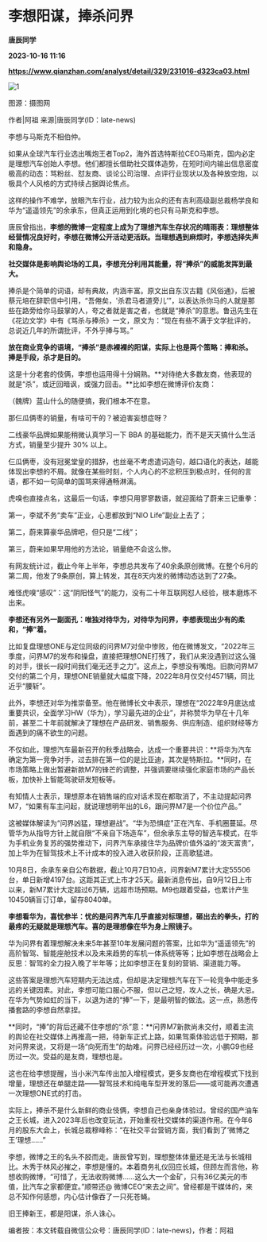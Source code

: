 # 李想阳谋，捧杀问界
**唐辰同学**

**2023-10-16 11:16**

**https://www.qianzhan.com/analyst/detail/329/231016-d323ca03.html**

![1](https://img3.qianzhan.com/news/202310/16/20231016-7e360afbf9709775_760x5000.jpg)

图源：摄图网

作者|阿祖 来源|唐辰同学(ID：late-news)

李想与马斯克不相伯仲。

如果从全球汽车行业选出嘴炮王者Top2，海外首选特斯拉CEO马斯克，国内必定是理想汽车创始人李想。他们都擅长借助社交媒体造势，在短时间内输出信息密度极高的动态：骂粉丝、怼友商、谈论公司治理、点评行业现状以及各种放空炮，以极具个人风格的方式持续占据舆论焦点。

这样的操作不难学，放眼汽车行业，战力较为出众的还有吉利高级副总裁杨学良和华为“遥遥领先”的余承东，但真正运用到化境的也只有马斯克和李想。

唐辰曾指出，**李想的微博一定程度上成为了理想汽车生存状况的晴雨表：理想整体经营情况良好时，李想在微博公开活动更活跃。当理想遇到麻烦时，李想选择失声和隐身。**

**社交媒体是影响舆论场的工具，李想充分利用其能量，将“捧杀”的威能发挥到最大。**

捧杀是个简单的词语，却有典故，内涵丰富。原文出自东汉古籍《风俗通》，后被蔡元培在辞职信中引用，“吾倦矣，'杀君马者道旁儿’”，以表达杀你马的人就是那些在路旁给你马鼓掌的人，夸之者就是害之者，也就是“捧杀”的意思。鲁迅先生在《花边文学》中有《骂杀与捧杀》一文，原文为：“现在有些不满于文学批评的，总说近几年的所谓批评，不外乎捧与骂。”

**放在商业竞争的语境，“捧杀”是赤裸裸的阳谋，实际上也是两个策略：捧和杀。捧是手段，杀才是目的。**

这是十分老套的伎俩，李想也运用得十分娴熟。**对待绝大多数友商，他表现的就是“杀”，或迂回暗讽，或强力回击。**比如李想在微博评价友商：

（魏牌）蓝山什么的随便搞，我们根本不在意。

那仨瓜俩枣的销量，有啥可干的？被迫害妄想症呀？

二线豪华品牌如果能稍微认真学习一下 BBA 的基础能力，而不是天天搞什么生活方式，销量至少提升 30% 以上。

仨瓜俩枣，没有冠冕堂皇的措辞，也丝毫不考虑遣词造句，越口语化的表达，越能体现出李想的不屑。就像在某些时刻，个人内心的不忿积压到极点时，任何的言语，都不如一句简单的国骂来得通畅淋漓。

虎嗅也直接点名，这最后一句话，李想只用寥寥数语，就迎面给了蔚来三记重拳：

第一，李斌不务“卖车”正业，心思都放到“NIO Life”副业上去了；

第二，蔚来算豪华品牌吧，但只是“二线”；

第三，蔚来如果早用他的方法论，销量绝不会这么惨。

有网友统计过，截止今年上半年，李想总共发布了40余条原创微博。在整个6月的第二周，他发了9条原创，算上转发，其在8天内发的微博动态达到了27条。

难怪虎嗅“感叹”：这“阴阳怪气”的能力，没有二十年互联网怼人经验，根本磨炼不出来。

**李想还有另外一副面孔：唯独对待华为，对待华为问界，李想表现出少有的柔和，“捧”着。**

比如复盘理想ONE与定位同级的问界M7对垒中惨败，他在微博发文，“2022年三季度，问界M7的发布和操盘，直接把理想ONE打残了，我们从来没遇到过这么强的对手，很长一段时间我们毫无还手之力”。这点上，李想没有嘴炮。旧款问界M7交付的第二个月，理想ONE销量就大幅度下降，2022年8月仅交付4571辆，同比近乎“腰斩”。

此外，李想还对华为推崇备至。他在微博长文中表示，理想在“2022年9月底达成重要共识，全面学习HW（华为），学习最先进的企业”，并称赞华为早在十几年前，甚至二十年前就解决了理想在产品研发、销售服务、供应制造、组织财经等方面遇到的痛不欲生的问题。

不仅如此，理想汽车最新召开的秋季战略会，达成一个重要共识：**将华为汽车确定为第一竞争对手，过去排在第一位的是比亚迪，其次是特斯拉。**同时，在市场策略上做出暂避新款M7的锋芒的调整，并强调要继续强化家庭市场的产品长板，加快补上智能驾驶研发短板等。

有知情人士表示，理想原本在销售端的应对话术现在都取消了，不主动提起问界M7，“如果有车主问起，就说理想明年出的L6，跟问界M7是一个价位产品。”

这被媒体解读为“问界凶猛，理想避战”。“华为恐惧症”正在汽车、手机圈蔓延。尽管华为从指导方针上就自限“不亲自下场造车”，但余承东主导的智选车模式，在华为手机业务复苏的强势推动下，问界汽车承接住华为品牌价值外溢的“泼天富贵”，加上华为在智驾技术上不计成本的投入进入收获阶段，正高歌猛进。

10月8日，余承东亲自公布数据，截止10月7日10点，问界新M7累计大定55506台，单日新增4197台。这距其正式上市才25天。最新消息传出，自9月12日上市以来，新M7累计大定超过6万辆，远超市场预期。M9也跟着受益，也累计产生10450辆盲订订单，留存8040单。

**李想看华为，喜忧参半：忧的是问界汽车几乎直接对标理想，砸出去的拳头，打的最疼的无疑就是理想汽车。喜的是理想像在华为身上照镜子。**

华为问界有着理想解决未来5年甚至10年发展问题的答案，比如华为“遥遥领先”的高阶智驾、智能座舱技术以及未来趋势的车机一体系统等等；比如李想在战略会上反思：智驾的全力投入晚了半年等；比如李想正在复刻的营销、渠道能力等。

这些答案是理想汽车短期内无法达成，但却是决定理想汽车在下一轮竞争中能走多远的关键因素。对此，李想可能口服心不服，但以己之短，攻人之长，确是大忌。在华为气势如虹的当下，以退为进的“捧”一下，是最明智的做法。这一点，熟悉传播套路的李想自然拿捏。

**同时，“捧”的背后还藏不住李想的“杀”意：**问界M7新款尚未交付，顺着主流的舆论在社交媒体上再推高一把，待新车正式上路，如果驾乘体验远低于预期，那对问界来说，又将是一场“向死而生”的劫难。问界已经经历过一次，小鹏G9也经历过一次。受益的是友商，理想也是。

这也在给李想提醒，当小米汽车传出加入增程模式，更多友商也在增程模式下找到增量，理想还在单腿走路——智驾技术和纯电车型开发的落后——或可能再次遭遇一次理想ONE式的打击。

实际上，捧杀不是什么新鲜的商业伎俩，李想自己也亲身体验过。曾经的国产油车之王长城，进入2023年后也改变玩法，开始重视社交媒体的渠道作用。在今年6月的股东大会上，长城总裁穆峰称：“在社交平台营销方面，我们看到了‘微博之王’理想……”

李想，微博之王的名头不胫而走。唐辰曾写到，理想整体体量还是无法与长城相比。木秀于林风必摧之，李想是懂的。本着商务礼仪回应长城，但顾左而言他，称想收购微博，“可惜了，无法收购微博……这么大一个金矿，只有36亿美元的市值，比汽车之家都便宜。”顺带还@ 微博CEO“来去之间”。曾经都是干媒体的，来总不知作何感想，内心估计像吞了一只死苍蝇。

旧王捧新王，都是阳谋，杀人诛心。‍‍‍‍‍‍

编者按：本文转载自微信公众号：唐辰同学(ID：late-news)，作者：阿祖